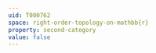 ```yaml
---
uid: T000762
space: right-order-topology-on-mathbb{r}
property: second-category
value: false
---
```

